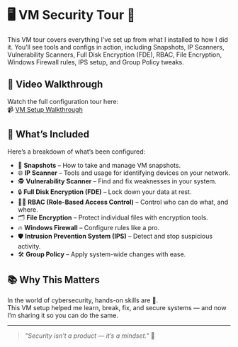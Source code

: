 # 🖥️ VM Security Tour 🔐
This VM tour covers everything I’ve set up from what I installed to how I did it. You’ll see tools and configs in action, including Snapshots, IP Scanners, Vulnerability Scanners, Full Disk Encryption (FDE), RBAC, File Encryption, Windows Firewall rules, IPS setup, and Group Policy tweaks.

## 🎥 Video Walkthrough

Watch the full configuration tour here:  
📹 [VM Setup Walkthrough](https://drive.google.com/file/d/1oyGOlBrOj8bHqkXd26WP9tcTmm1oQR6P/view?usp=sharing)

## 🔧 What’s Included

Here’s a breakdown of what’s been configured:

- 📸 **Snapshots** – How to take and manage VM snapshots.
- 🌐 **IP Scanner** – Tools and usage for identifying devices on your network.
- 🕵️ **Vulnerability Scanner** – Find and fix weaknesses in your system.
- 🔒 **Full Disk Encryption (FDE)** – Lock down your data at rest.
- 🧑‍💼 **RBAC (Role-Based Access Control)** – Control who can do what, and where.
- 🗂️ **File Encryption** – Protect individual files with encryption tools.
- 🔥 **Windows Firewall** – Configure rules like a pro.
- 🛡️ **Intrusion Prevention System (IPS)** – Detect and stop suspicious activity.
- 🛠️ **Group Policy** – Apply system-wide changes with ease.

## 📚 Why This Matters

In the world of cybersecurity, hands-on skills are 🔑.  
This VM setup helped me learn, break, fix, and secure systems — and now I’m sharing it so you can do the same.

---

> _"Security isn’t a product — it’s a mindset."_ 🧠

